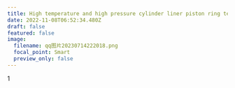 ```yaml
---
title: High temperature and high pressure cylinder liner piston ring test bench
date: 2022-11-08T06:52:34.480Z
draft: false
featured: false
image:
  filename: qq图片20230714222018.png
  focal_point: Smart
  preview_only: false
---
```

1